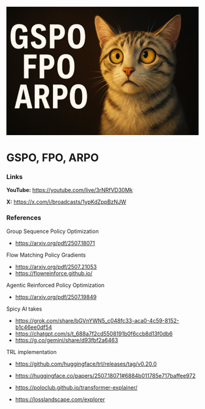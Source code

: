 ![thumbnail](thumbnail.jpg)

# GSPO, FPO, ARPO

### Links

**YouTube:** https://youtube.com/live/3rNRfVD30Mk

**X:** https://x.com/i/broadcasts/1ypKdZppBzNJW

### References

Group Sequence Policy Optimization
- https://arxiv.org/pdf/2507.18071

Flow Matching Policy Gradients
- https://arxiv.org/pdf/2507.21053
- https://flowreinforce.github.io/

Agentic Reinforced Policy Optimization
- https://arxiv.org/pdf/2507.19849

Spicy AI takes
- https://grok.com/share/bGVnYWN5_c048fc33-aca0-4c59-8152-b1c46ee0df54
- https://chatgpt.com/s/t_688a7f2cd5508191b0f6ccb8d13f0db6
- https://g.co/gemini/share/d93fbf2a6463

TRL implementation
- https://github.com/huggingface/trl/releases/tag/v0.20.0
- https://huggingface.co/papers/2507.18071#6884b011785e717baffee972

- https://poloclub.github.io/transformer-explainer/
- https://losslandscape.com/explorer
